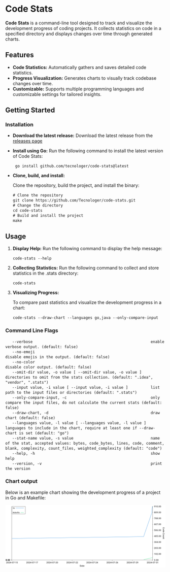 # Code Stats

**Code Stats** is a command-line tool designed to track and visualize the development progress of coding projects. It collects statistics on code in a specified directory and displays changes over time through generated charts.

## Features

- **Code Statistics:** Automatically gathers and saves detailed code statistics.
- **Progress Visualization:** Generates charts to visually track codebase changes over time.
- **Customizable:** Supports multiple programming languages and customizable settings for tailored insights.

## Getting Started

### Installation

- **Download the latest release:**
   Download the latest release from the [releases page](https://github.com/Tecnologer/code-stats/releases)
- **Install using Go:**
   Run the following command to install the latest version of Code Stats:
    ```shell
     go install github.com/tecnologer/code-stats@latest
    ```
- **Clone, build, and install:**
  
    Clone the repository, build the project, and install the binary:

  ```shell
  # Clone the repository
  git clone https://github.com/Tecnologer/code-stats.git
  # Change the directory
  cd code-stats
  # Build and install the project
  make
  ```

## Usage

1. **Display Help:**
   Run the following command to display the help message:
   ```shell
   code-stats --help
   ```
   
2. **Collecting Statistics:**
   Run the following command to collect and store statistics in the .stats directory:
   ```shell
   code-stats
   ```

3. **Visualizing Progress:**  
    
    To compare past statistics and visualize the development progress in a chart:  
    ```shell
    code-stats --draw-chart --languages go,java --only-compare-input
    ```
  
### Command Line Flags

```text
   --verbose                                                    enable verbose output. (default: false)
   --no-emoji                                                   disable emojis in the output. (default: false)
   --no-color                                                   disable color output. (default: false)
   --omit-dir value, -o value [ --omit-dir value, -o value ]    directories to omit from the stats collection. (default: ".idea", "vendor", ".stats")
   --input value, -i value [ --input value, -i value ]          list path to the input files or directories (default: ".stats")
   --only-compare-input, -c                                     only compare the input files, do not calculate the current stats (default: false)
   --draw-chart, -d                                             draw chart (default: false)
   --languages value, -l value [ --languages value, -l value ]  languages to include in the chart, require at least one if --draw-chart is set (default: "go")
   --stat-name value, -s value                                  name of the stat, accepted values: bytes, code_bytes, lines, code, comment, blank, complexity, count_files, weighted_complexity (default: "code")
   --help, -h                                                   show help
   --version, -v                                                print the version
```

### Chart output

Below is an example chart showing the development progress of a project in Go and Makefile:

![chart](example.png)



